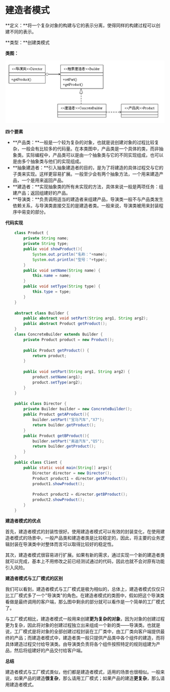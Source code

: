 # 建造者模式

**定义：**将一个复杂对象的构建与它的表示分离，使得同样的构建过程可以创建不同的表示。

**类型：**创建类模式

**类图：**

![1600412992024](建造者模式.assets/1600412992024.png)

**四个要素**

- **产品类：**一般是一个较为复杂的对象，也就是说创建对象的过程比较复杂，一般会有比较多的代码量。在本类图中，产品类是一个具体的类，而非抽象类。实际编程中，产品类可以是由一个抽象类与它的不同实现组成，也可以是由多个抽象类与他们的实现组成。
- **抽象建造者：**引入抽象建造者的目的，是为了将建造的具体过程交与它的子类来实现。这样更容易扩展。一般至少会有两个抽象方法，一个用来建造产品，一个是用来返回产品。
- **建造者：**实现抽象类的所有未实现的方法，具体来说一般是两项任务：组建产品；返回组建好的产品。
- **导演类：**负责调用适当的建造者来组建产品，导演类一般不与产品类发生依赖关系，与导演类直接交互的是建造者类。一般来说，导演类被用来封装程序中易变的部分。

 **代码实现** 

```java
    class Product {
        private String name;
        private String type;
        public void showProduct(){
            System.out.println("名称："+name);
            System.out.println("型号："+type);
        }
        public void setName(String name) {
            this.name = name;
        }
        public void setType(String type) {
            this.type = type;
        }
    }

    abstract class Builder {
        public abstract void setPart(String arg1, String arg2);
        public abstract Product getProduct();
    }
    class ConcreteBuilder extends Builder {
        private Product product = new Product();

        public Product getProduct() {
            return product;
        }

        public void setPart(String arg1, String arg2) {
            product.setName(arg1);
            product.setType(arg2);
        }
    }

    public class Director {
        private Builder builder = new ConcreteBuilder();
        public Product getAProduct(){
            builder.setPart("宝马汽车","X7");
            return builder.getProduct();
        }
        public Product getBProduct(){
            builder.setPart("奥迪汽车","Q5");
            return builder.getProduct();
        }
    }
    public class Client {
        public static void main(String[] args){
            Director director = new Director();
            Product product1 = director.getAProduct();
            product1.showProduct();

            Product product2 = director.getBProduct();
            product2.showProduct();
        }
    }
```

**建造者模式的优点**

首先，建造者模式的封装性很好。使用建造者模式可以有效的封装变化，在使用建造者模式的场景中，一般产品类和建造者类是比较稳定的，因此，将主要的业务逻辑封装在导演类中对整体而言可以取得比较好的稳定性。

其次，建造者模式很容易进行扩展。如果有新的需求，通过实现一个新的建造者类就可以完成，基本上不用修改之前已经测试通过的代码，因此也就不会对原有功能引入风险。

**建造者模式与工厂模式的区别**

我们可以看到，建造者模式与工厂模式是极为相似的，总体上，建造者模式仅仅只比工厂模式多了一个"导演类"的角色。在建造者模式的类图中，假如把这个导演类看做是最终调用的客户端，那么图中剩余的部分就可以看作是一个简单的工厂模式了。

与工厂模式相比，建造者模式一般用来创建**更为复杂的对象**，因为对象的创建过程更为复杂，因此将对象的创建过程独立出来组成一个新的类——导演类。也就是说，工厂模式是将对象的全部创建过程封装在工厂类中，由工厂类向客户端提供最终的产品；而建造者模式中，建造者类一般只提供产品类中各个组件的建造，而将具体建造过程交付给导演类。由导演类负责将各个组件按照特定的规则组建为产品，然后将组建好的产品交付给客户端。

**总结**

建造者模式与工厂模式类似，他们都是建造者模式，适用的场景也很相似。一般来说，如果产品的建造**很复杂**，那么请用工厂模式；如果产品的建造**更复杂**，那么请用建造者模式。
